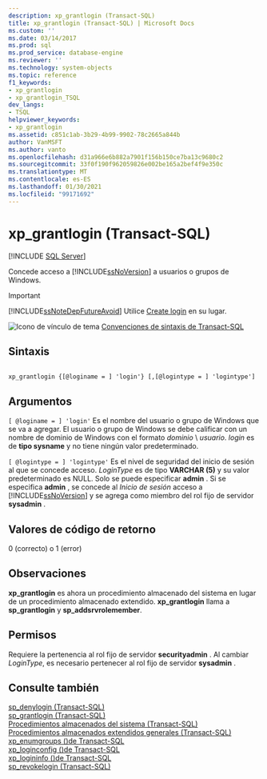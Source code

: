 ```yaml
---
description: xp_grantlogin (Transact-SQL)
title: xp_grantlogin (Transact-SQL) | Microsoft Docs
ms.custom: ''
ms.date: 03/14/2017
ms.prod: sql
ms.prod_service: database-engine
ms.reviewer: ''
ms.technology: system-objects
ms.topic: reference
f1_keywords:
- xp_grantlogin
- xp_grantlogin_TSQL
dev_langs:
- TSQL
helpviewer_keywords:
- xp_grantlogin
ms.assetid: c851c1ab-3b29-4b99-9902-78c2665a844b
author: VanMSFT
ms.author: vanto
ms.openlocfilehash: d31a966e6b882a7901f156b150ce7ba13c9680c2
ms.sourcegitcommit: 33f0f190f962059826e002be165a2bef4f9e350c
ms.translationtype: MT
ms.contentlocale: es-ES
ms.lasthandoff: 01/30/2021
ms.locfileid: "99171692"
---
```

# <a name="xp_grantlogin-transact-sql"></a>xp_grantlogin (Transact-SQL)
[!INCLUDE [SQL Server](../../includes/applies-to-version/sqlserver.md)]

  Concede acceso a [!INCLUDE[ssNoVersion](../../includes/ssnoversion-md.md)] a usuarios o grupos de Windows.  
  
> [!IMPORTANT]  
>  [!INCLUDE[ssNoteDepFutureAvoid](../../includes/ssnotedepfutureavoid-md.md)] Utilice [Create login](../../t-sql/statements/create-login-transact-sql.md) en su lugar.  
  
 ![Icono de vínculo de tema](../../database-engine/configure-windows/media/topic-link.gif "Icono de vínculo de tema") [Convenciones de sintaxis de Transact-SQL](../../t-sql/language-elements/transact-sql-syntax-conventions-transact-sql.md)  
  
## <a name="syntax"></a>Sintaxis  
  
```  
  
xp_grantlogin {[@loginame = ] 'login'} [,[@logintype = ] 'logintype']  
```  
  
## <a name="arguments"></a>Argumentos  
`[ @loginame = ] 'login'` Es el nombre del usuario o grupo de Windows que se va a agregar. El usuario o grupo de Windows se debe calificar con un nombre de dominio de Windows con el formato *dominio* \\ *usuario*. *login* es de **tipo sysname** y no tiene ningún valor predeterminado.  
  
`[ @logintype = ] 'logintype'` Es el nivel de seguridad del inicio de sesión al que se concede acceso. *LoginType* es de tipo **VARCHAR (5)** y su valor predeterminado es NULL. Solo se puede especificar **admin** . Si se especifica **admin** , se concede al *Inicio de sesión* acceso a [!INCLUDE[ssNoVersion](../../includes/ssnoversion-md.md)] y se agrega como miembro del rol fijo de servidor **sysadmin** .  
  
## <a name="return-code-values"></a>Valores de código de retorno  
 0 (correcto) o 1 (error)  
  
## <a name="remarks"></a>Observaciones  
 **xp_grantlogin** es ahora un procedimiento almacenado del sistema en lugar de un procedimiento almacenado extendido. **xp_grantlogin** llama a **sp_grantlogin** y **sp_addsrvrolemember**.  
  
## <a name="permissions"></a>Permisos  
 Requiere la pertenencia al rol fijo de servidor **securityadmin** . Al cambiar *LoginType*, es necesario pertenecer al rol fijo de servidor **sysadmin** .  
  
## <a name="see-also"></a>Consulte también  
 [sp_denylogin &#40;Transact-SQL&#41;](../../relational-databases/system-stored-procedures/sp-denylogin-transact-sql.md)   
 [sp_grantlogin &#40;Transact-SQL&#41;](../../relational-databases/system-stored-procedures/sp-grantlogin-transact-sql.md)   
 [Procedimientos almacenados del sistema &#40;Transact-SQL&#41;](../../relational-databases/system-stored-procedures/system-stored-procedures-transact-sql.md)   
 [Procedimientos almacenados extendidos generales &#40;Transact-SQL&#41;](../../relational-databases/system-stored-procedures/general-extended-stored-procedures-transact-sql.md)   
 [xp_enumgroups &#40;&#41;de Transact-SQL ](../../relational-databases/system-stored-procedures/xp-enumgroups-transact-sql.md)   
 [xp_loginconfig &#40;&#41;de Transact-SQL ](../../relational-databases/system-stored-procedures/xp-loginconfig-transact-sql.md)   
 [xp_logininfo &#40;&#41;de Transact-SQL ](../../relational-databases/system-stored-procedures/xp-logininfo-transact-sql.md)   
 [sp_revokelogin &#40;Transact-SQL&#41;](../../relational-databases/system-stored-procedures/sp-revokelogin-transact-sql.md)  
  
  
